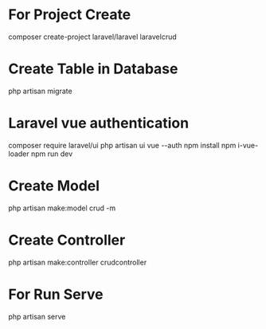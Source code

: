 # For Project Create
composer create-project laravel/laravel laravelcrud

# Create Table in Database
php artisan migrate

# Laravel vue authentication
composer require laravel/ui
php artisan ui vue --auth
npm install
npm i-vue-loader 
npm run dev

# Create Model
php artisan make:model crud -m

# Create Controller
php artisan make:controller crudcontroller

# For Run Serve
php artisan serve